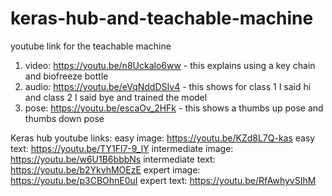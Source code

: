 # keras-hub-and-teachable-machine
youtube link for the teachable machine
1. video: https://youtu.be/n8Uckalo6ww - this explains using a key chain and biofreeze bottle
2. audio: https://youtu.be/eVqNddDSIv4 - this shows for class 1 I said hi and class 2 I said bye and trained the model
3. pose: https://youtu.be/escaOv_2HFk - this shows a thumbs up pose and thumbs down pose

Keras hub youtube links:
easy image: https://youtu.be/KZd8L7Q-kas
easy text: https://youtu.be/TY1Fl7-9_lY
intermediate image: https://youtu.be/w6U1B6bbbNs
intermediate text: https://youtu.be/b2YkvhMOEzE
expert image: https://youtu.be/p3CBOhnE0uI
expert text: https://youtu.be/RfAwhyvSIhM
